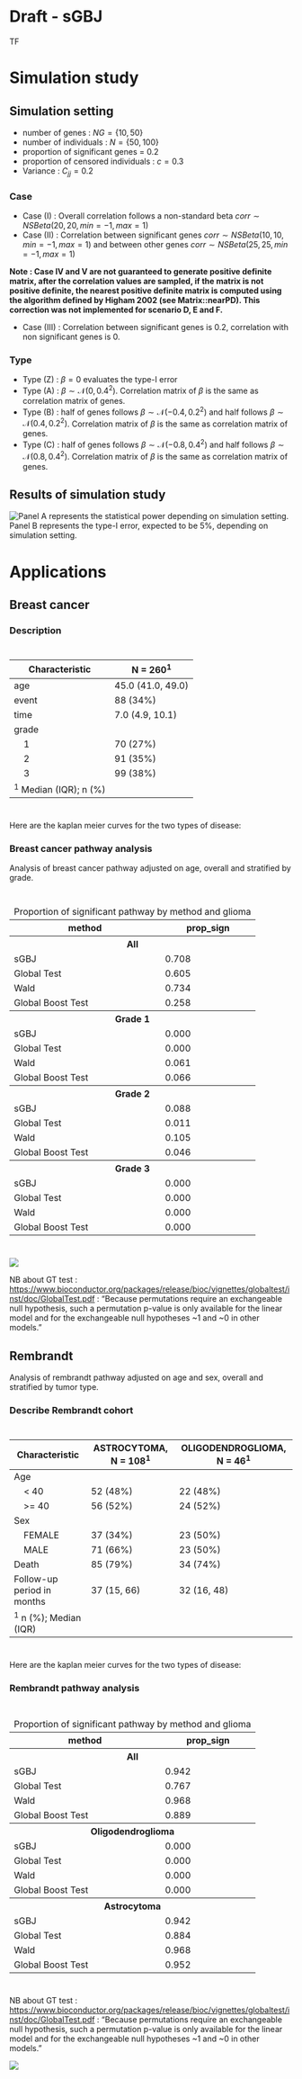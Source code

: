 # Draft - sGBJ
TF

# Simulation study

## Simulation setting

- number of genes : $NG = \{10, 50\}$
- number of individuals : $N = \{50, 100\}$
- proportion of significant genes = $0.2$
- proportion of censored individuals : $c = 0.3$
- Variance : $C_{jj} = 0.2$

### Case

- Case (I) : Overall correlation follows a non-standard beta
  $corr \sim NSBeta(20, 20, min=-1, max =1)$
- Case (II) : Correlation between significant genes
  $corr \sim NSBeta(10, 10, min=-1, max =1)$ and between other genes
  $corr \sim NSBeta(25, 25, min=-1, max =1)$

**Note : Case IV and V are not guaranteed to generate positive definite
matrix, after the correlation values are sampled, if the matrix is not
positive definite, the nearest positive definite matrix is computed
using the algorithm defined by Higham 2002 (see Matrix::nearPD). This
correction was not implemented for scenario D, E and F.**

- Case (III) : Correlation between significant genes is $0.2$,
  correlation with non significant genes is $0$.

### Type

- Type (Z) : $\beta = 0$ evaluates the type-I error
- Type (A) : $\beta \sim \mathcal{N}(0, 0.4^2)$. Correlation matrix of
  $\beta$ is the same as correlation matrix of genes.
- Type (B) : half of genes follows $\beta \sim \mathcal{N}(-0.4, 0.2^2)$
  and half follows $\beta \sim \mathcal{N}(0.4, 0.2^2)$. Correlation
  matrix of $\beta$ is the same as correlation matrix of genes.
- Type (C) : half of genes follows $\beta \sim \mathcal{N}(-0.8, 0.4^2)$
  and half follows $\beta \sim \mathcal{N}(0.8, 0.4^2)$. Correlation
  matrix of $\beta$ is the same as correlation matrix of genes.

## Results of simulation study

![Panel A represents the statistical power depending on simulation
setting. Panel B represents the type-I error, expected to be 5%,
depending on simulation
setting.](draft_sgbj_files/figure-commonmark/unnamed-chunk-2-1.png)

# Applications

## Breast cancer

### Description

<div id="wbxcouwgmb" style="padding-left:0px;padding-right:0px;padding-top:10px;padding-bottom:10px;overflow-x:auto;overflow-y:auto;width:auto;height:auto;">
<style>html {
  font-family: -apple-system, BlinkMacSystemFont, 'Segoe UI', Roboto, Oxygen, Ubuntu, Cantarell, 'Helvetica Neue', 'Fira Sans', 'Droid Sans', Arial, sans-serif;
}
&#10;#wbxcouwgmb .gt_table {
  display: table;
  border-collapse: collapse;
  margin-left: auto;
  margin-right: auto;
  color: #333333;
  font-size: 16px;
  font-weight: normal;
  font-style: normal;
  background-color: #FFFFFF;
  width: auto;
  border-top-style: solid;
  border-top-width: 2px;
  border-top-color: #A8A8A8;
  border-right-style: none;
  border-right-width: 2px;
  border-right-color: #D3D3D3;
  border-bottom-style: solid;
  border-bottom-width: 2px;
  border-bottom-color: #A8A8A8;
  border-left-style: none;
  border-left-width: 2px;
  border-left-color: #D3D3D3;
}
&#10;#wbxcouwgmb .gt_heading {
  background-color: #FFFFFF;
  text-align: center;
  border-bottom-color: #FFFFFF;
  border-left-style: none;
  border-left-width: 1px;
  border-left-color: #D3D3D3;
  border-right-style: none;
  border-right-width: 1px;
  border-right-color: #D3D3D3;
}
&#10;#wbxcouwgmb .gt_caption {
  padding-top: 4px;
  padding-bottom: 4px;
}
&#10;#wbxcouwgmb .gt_title {
  color: #333333;
  font-size: 125%;
  font-weight: initial;
  padding-top: 4px;
  padding-bottom: 4px;
  padding-left: 5px;
  padding-right: 5px;
  border-bottom-color: #FFFFFF;
  border-bottom-width: 0;
}
&#10;#wbxcouwgmb .gt_subtitle {
  color: #333333;
  font-size: 85%;
  font-weight: initial;
  padding-top: 0;
  padding-bottom: 6px;
  padding-left: 5px;
  padding-right: 5px;
  border-top-color: #FFFFFF;
  border-top-width: 0;
}
&#10;#wbxcouwgmb .gt_bottom_border {
  border-bottom-style: solid;
  border-bottom-width: 2px;
  border-bottom-color: #D3D3D3;
}
&#10;#wbxcouwgmb .gt_col_headings {
  border-top-style: solid;
  border-top-width: 2px;
  border-top-color: #D3D3D3;
  border-bottom-style: solid;
  border-bottom-width: 2px;
  border-bottom-color: #D3D3D3;
  border-left-style: none;
  border-left-width: 1px;
  border-left-color: #D3D3D3;
  border-right-style: none;
  border-right-width: 1px;
  border-right-color: #D3D3D3;
}
&#10;#wbxcouwgmb .gt_col_heading {
  color: #333333;
  background-color: #FFFFFF;
  font-size: 100%;
  font-weight: normal;
  text-transform: inherit;
  border-left-style: none;
  border-left-width: 1px;
  border-left-color: #D3D3D3;
  border-right-style: none;
  border-right-width: 1px;
  border-right-color: #D3D3D3;
  vertical-align: bottom;
  padding-top: 5px;
  padding-bottom: 6px;
  padding-left: 5px;
  padding-right: 5px;
  overflow-x: hidden;
}
&#10;#wbxcouwgmb .gt_column_spanner_outer {
  color: #333333;
  background-color: #FFFFFF;
  font-size: 100%;
  font-weight: normal;
  text-transform: inherit;
  padding-top: 0;
  padding-bottom: 0;
  padding-left: 4px;
  padding-right: 4px;
}
&#10;#wbxcouwgmb .gt_column_spanner_outer:first-child {
  padding-left: 0;
}
&#10;#wbxcouwgmb .gt_column_spanner_outer:last-child {
  padding-right: 0;
}
&#10;#wbxcouwgmb .gt_column_spanner {
  border-bottom-style: solid;
  border-bottom-width: 2px;
  border-bottom-color: #D3D3D3;
  vertical-align: bottom;
  padding-top: 5px;
  padding-bottom: 5px;
  overflow-x: hidden;
  display: inline-block;
  width: 100%;
}
&#10;#wbxcouwgmb .gt_group_heading {
  padding-top: 8px;
  padding-bottom: 8px;
  padding-left: 5px;
  padding-right: 5px;
  color: #333333;
  background-color: #FFFFFF;
  font-size: 100%;
  font-weight: initial;
  text-transform: inherit;
  border-top-style: solid;
  border-top-width: 2px;
  border-top-color: #D3D3D3;
  border-bottom-style: solid;
  border-bottom-width: 2px;
  border-bottom-color: #D3D3D3;
  border-left-style: none;
  border-left-width: 1px;
  border-left-color: #D3D3D3;
  border-right-style: none;
  border-right-width: 1px;
  border-right-color: #D3D3D3;
  vertical-align: middle;
  text-align: left;
}
&#10;#wbxcouwgmb .gt_empty_group_heading {
  padding: 0.5px;
  color: #333333;
  background-color: #FFFFFF;
  font-size: 100%;
  font-weight: initial;
  border-top-style: solid;
  border-top-width: 2px;
  border-top-color: #D3D3D3;
  border-bottom-style: solid;
  border-bottom-width: 2px;
  border-bottom-color: #D3D3D3;
  vertical-align: middle;
}
&#10;#wbxcouwgmb .gt_from_md > :first-child {
  margin-top: 0;
}
&#10;#wbxcouwgmb .gt_from_md > :last-child {
  margin-bottom: 0;
}
&#10;#wbxcouwgmb .gt_row {
  padding-top: 8px;
  padding-bottom: 8px;
  padding-left: 5px;
  padding-right: 5px;
  margin: 10px;
  border-top-style: solid;
  border-top-width: 1px;
  border-top-color: #D3D3D3;
  border-left-style: none;
  border-left-width: 1px;
  border-left-color: #D3D3D3;
  border-right-style: none;
  border-right-width: 1px;
  border-right-color: #D3D3D3;
  vertical-align: middle;
  overflow-x: hidden;
}
&#10;#wbxcouwgmb .gt_stub {
  color: #333333;
  background-color: #FFFFFF;
  font-size: 100%;
  font-weight: initial;
  text-transform: inherit;
  border-right-style: solid;
  border-right-width: 2px;
  border-right-color: #D3D3D3;
  padding-left: 5px;
  padding-right: 5px;
}
&#10;#wbxcouwgmb .gt_stub_row_group {
  color: #333333;
  background-color: #FFFFFF;
  font-size: 100%;
  font-weight: initial;
  text-transform: inherit;
  border-right-style: solid;
  border-right-width: 2px;
  border-right-color: #D3D3D3;
  padding-left: 5px;
  padding-right: 5px;
  vertical-align: top;
}
&#10;#wbxcouwgmb .gt_row_group_first td {
  border-top-width: 2px;
}
&#10;#wbxcouwgmb .gt_summary_row {
  color: #333333;
  background-color: #FFFFFF;
  text-transform: inherit;
  padding-top: 8px;
  padding-bottom: 8px;
  padding-left: 5px;
  padding-right: 5px;
}
&#10;#wbxcouwgmb .gt_first_summary_row {
  border-top-style: solid;
  border-top-color: #D3D3D3;
}
&#10;#wbxcouwgmb .gt_first_summary_row.thick {
  border-top-width: 2px;
}
&#10;#wbxcouwgmb .gt_last_summary_row {
  padding-top: 8px;
  padding-bottom: 8px;
  padding-left: 5px;
  padding-right: 5px;
  border-bottom-style: solid;
  border-bottom-width: 2px;
  border-bottom-color: #D3D3D3;
}
&#10;#wbxcouwgmb .gt_grand_summary_row {
  color: #333333;
  background-color: #FFFFFF;
  text-transform: inherit;
  padding-top: 8px;
  padding-bottom: 8px;
  padding-left: 5px;
  padding-right: 5px;
}
&#10;#wbxcouwgmb .gt_first_grand_summary_row {
  padding-top: 8px;
  padding-bottom: 8px;
  padding-left: 5px;
  padding-right: 5px;
  border-top-style: double;
  border-top-width: 6px;
  border-top-color: #D3D3D3;
}
&#10;#wbxcouwgmb .gt_striped {
  background-color: rgba(128, 128, 128, 0.05);
}
&#10;#wbxcouwgmb .gt_table_body {
  border-top-style: solid;
  border-top-width: 2px;
  border-top-color: #D3D3D3;
  border-bottom-style: solid;
  border-bottom-width: 2px;
  border-bottom-color: #D3D3D3;
}
&#10;#wbxcouwgmb .gt_footnotes {
  color: #333333;
  background-color: #FFFFFF;
  border-bottom-style: none;
  border-bottom-width: 2px;
  border-bottom-color: #D3D3D3;
  border-left-style: none;
  border-left-width: 2px;
  border-left-color: #D3D3D3;
  border-right-style: none;
  border-right-width: 2px;
  border-right-color: #D3D3D3;
}
&#10;#wbxcouwgmb .gt_footnote {
  margin: 0px;
  font-size: 90%;
  padding-left: 4px;
  padding-right: 4px;
  padding-left: 5px;
  padding-right: 5px;
}
&#10;#wbxcouwgmb .gt_sourcenotes {
  color: #333333;
  background-color: #FFFFFF;
  border-bottom-style: none;
  border-bottom-width: 2px;
  border-bottom-color: #D3D3D3;
  border-left-style: none;
  border-left-width: 2px;
  border-left-color: #D3D3D3;
  border-right-style: none;
  border-right-width: 2px;
  border-right-color: #D3D3D3;
}
&#10;#wbxcouwgmb .gt_sourcenote {
  font-size: 90%;
  padding-top: 4px;
  padding-bottom: 4px;
  padding-left: 5px;
  padding-right: 5px;
}
&#10;#wbxcouwgmb .gt_left {
  text-align: left;
}
&#10;#wbxcouwgmb .gt_center {
  text-align: center;
}
&#10;#wbxcouwgmb .gt_right {
  text-align: right;
  font-variant-numeric: tabular-nums;
}
&#10;#wbxcouwgmb .gt_font_normal {
  font-weight: normal;
}
&#10;#wbxcouwgmb .gt_font_bold {
  font-weight: bold;
}
&#10;#wbxcouwgmb .gt_font_italic {
  font-style: italic;
}
&#10;#wbxcouwgmb .gt_super {
  font-size: 65%;
}
&#10;#wbxcouwgmb .gt_footnote_marks {
  font-style: italic;
  font-weight: normal;
  font-size: 75%;
  vertical-align: 0.4em;
}
&#10;#wbxcouwgmb .gt_asterisk {
  font-size: 100%;
  vertical-align: 0;
}
&#10;#wbxcouwgmb .gt_indent_1 {
  text-indent: 5px;
}
&#10;#wbxcouwgmb .gt_indent_2 {
  text-indent: 10px;
}
&#10;#wbxcouwgmb .gt_indent_3 {
  text-indent: 15px;
}
&#10;#wbxcouwgmb .gt_indent_4 {
  text-indent: 20px;
}
&#10;#wbxcouwgmb .gt_indent_5 {
  text-indent: 25px;
}
</style>

| **Characteristic**               | **N = 260**<sup>1</sup> |
|----------------------------------|-------------------------|
| age                              | 45.0 (41.0, 49.0)       |
| event                            | 88 (34%)                |
| time                             | 7.0 (4.9, 10.1)         |
| grade                            |                         |
|     1                            | 70 (27%)                |
|     2                            | 91 (35%)                |
|     3                            | 99 (38%)                |
| <sup>1</sup> Median (IQR); n (%) |                         |

</div>

Here are the kaplan meier curves for the two types of disease:

### Breast cancer pathway analysis

Analysis of breast cancer pathway adjusted on age, overall and
stratified by grade.

<div id="buhjtkxkuc" style="padding-left:0px;padding-right:0px;padding-top:10px;padding-bottom:10px;overflow-x:auto;overflow-y:auto;width:auto;height:auto;">
<style>html {
  font-family: -apple-system, BlinkMacSystemFont, 'Segoe UI', Roboto, Oxygen, Ubuntu, Cantarell, 'Helvetica Neue', 'Fira Sans', 'Droid Sans', Arial, sans-serif;
}
&#10;#buhjtkxkuc .gt_table {
  display: table;
  border-collapse: collapse;
  margin-left: auto;
  margin-right: auto;
  color: #333333;
  font-size: 16px;
  font-weight: normal;
  font-style: normal;
  background-color: #FFFFFF;
  width: auto;
  border-top-style: solid;
  border-top-width: 2px;
  border-top-color: #A8A8A8;
  border-right-style: none;
  border-right-width: 2px;
  border-right-color: #D3D3D3;
  border-bottom-style: solid;
  border-bottom-width: 2px;
  border-bottom-color: #A8A8A8;
  border-left-style: none;
  border-left-width: 2px;
  border-left-color: #D3D3D3;
}
&#10;#buhjtkxkuc .gt_heading {
  background-color: #FFFFFF;
  text-align: center;
  border-bottom-color: #FFFFFF;
  border-left-style: none;
  border-left-width: 1px;
  border-left-color: #D3D3D3;
  border-right-style: none;
  border-right-width: 1px;
  border-right-color: #D3D3D3;
}
&#10;#buhjtkxkuc .gt_caption {
  padding-top: 4px;
  padding-bottom: 4px;
}
&#10;#buhjtkxkuc .gt_title {
  color: #333333;
  font-size: 125%;
  font-weight: initial;
  padding-top: 4px;
  padding-bottom: 4px;
  padding-left: 5px;
  padding-right: 5px;
  border-bottom-color: #FFFFFF;
  border-bottom-width: 0;
}
&#10;#buhjtkxkuc .gt_subtitle {
  color: #333333;
  font-size: 85%;
  font-weight: initial;
  padding-top: 0;
  padding-bottom: 6px;
  padding-left: 5px;
  padding-right: 5px;
  border-top-color: #FFFFFF;
  border-top-width: 0;
}
&#10;#buhjtkxkuc .gt_bottom_border {
  border-bottom-style: solid;
  border-bottom-width: 2px;
  border-bottom-color: #D3D3D3;
}
&#10;#buhjtkxkuc .gt_col_headings {
  border-top-style: solid;
  border-top-width: 2px;
  border-top-color: #D3D3D3;
  border-bottom-style: solid;
  border-bottom-width: 2px;
  border-bottom-color: #D3D3D3;
  border-left-style: none;
  border-left-width: 1px;
  border-left-color: #D3D3D3;
  border-right-style: none;
  border-right-width: 1px;
  border-right-color: #D3D3D3;
}
&#10;#buhjtkxkuc .gt_col_heading {
  color: #333333;
  background-color: #FFFFFF;
  font-size: 100%;
  font-weight: normal;
  text-transform: inherit;
  border-left-style: none;
  border-left-width: 1px;
  border-left-color: #D3D3D3;
  border-right-style: none;
  border-right-width: 1px;
  border-right-color: #D3D3D3;
  vertical-align: bottom;
  padding-top: 5px;
  padding-bottom: 6px;
  padding-left: 5px;
  padding-right: 5px;
  overflow-x: hidden;
}
&#10;#buhjtkxkuc .gt_column_spanner_outer {
  color: #333333;
  background-color: #FFFFFF;
  font-size: 100%;
  font-weight: normal;
  text-transform: inherit;
  padding-top: 0;
  padding-bottom: 0;
  padding-left: 4px;
  padding-right: 4px;
}
&#10;#buhjtkxkuc .gt_column_spanner_outer:first-child {
  padding-left: 0;
}
&#10;#buhjtkxkuc .gt_column_spanner_outer:last-child {
  padding-right: 0;
}
&#10;#buhjtkxkuc .gt_column_spanner {
  border-bottom-style: solid;
  border-bottom-width: 2px;
  border-bottom-color: #D3D3D3;
  vertical-align: bottom;
  padding-top: 5px;
  padding-bottom: 5px;
  overflow-x: hidden;
  display: inline-block;
  width: 100%;
}
&#10;#buhjtkxkuc .gt_group_heading {
  padding-top: 8px;
  padding-bottom: 8px;
  padding-left: 5px;
  padding-right: 5px;
  color: #333333;
  background-color: #FFFFFF;
  font-size: 100%;
  font-weight: initial;
  text-transform: inherit;
  border-top-style: solid;
  border-top-width: 2px;
  border-top-color: #D3D3D3;
  border-bottom-style: solid;
  border-bottom-width: 2px;
  border-bottom-color: #D3D3D3;
  border-left-style: none;
  border-left-width: 1px;
  border-left-color: #D3D3D3;
  border-right-style: none;
  border-right-width: 1px;
  border-right-color: #D3D3D3;
  vertical-align: middle;
  text-align: left;
}
&#10;#buhjtkxkuc .gt_empty_group_heading {
  padding: 0.5px;
  color: #333333;
  background-color: #FFFFFF;
  font-size: 100%;
  font-weight: initial;
  border-top-style: solid;
  border-top-width: 2px;
  border-top-color: #D3D3D3;
  border-bottom-style: solid;
  border-bottom-width: 2px;
  border-bottom-color: #D3D3D3;
  vertical-align: middle;
}
&#10;#buhjtkxkuc .gt_from_md > :first-child {
  margin-top: 0;
}
&#10;#buhjtkxkuc .gt_from_md > :last-child {
  margin-bottom: 0;
}
&#10;#buhjtkxkuc .gt_row {
  padding-top: 8px;
  padding-bottom: 8px;
  padding-left: 5px;
  padding-right: 5px;
  margin: 10px;
  border-top-style: solid;
  border-top-width: 1px;
  border-top-color: #D3D3D3;
  border-left-style: none;
  border-left-width: 1px;
  border-left-color: #D3D3D3;
  border-right-style: none;
  border-right-width: 1px;
  border-right-color: #D3D3D3;
  vertical-align: middle;
  overflow-x: hidden;
}
&#10;#buhjtkxkuc .gt_stub {
  color: #333333;
  background-color: #FFFFFF;
  font-size: 100%;
  font-weight: initial;
  text-transform: inherit;
  border-right-style: solid;
  border-right-width: 2px;
  border-right-color: #D3D3D3;
  padding-left: 5px;
  padding-right: 5px;
}
&#10;#buhjtkxkuc .gt_stub_row_group {
  color: #333333;
  background-color: #FFFFFF;
  font-size: 100%;
  font-weight: initial;
  text-transform: inherit;
  border-right-style: solid;
  border-right-width: 2px;
  border-right-color: #D3D3D3;
  padding-left: 5px;
  padding-right: 5px;
  vertical-align: top;
}
&#10;#buhjtkxkuc .gt_row_group_first td {
  border-top-width: 2px;
}
&#10;#buhjtkxkuc .gt_summary_row {
  color: #333333;
  background-color: #FFFFFF;
  text-transform: inherit;
  padding-top: 8px;
  padding-bottom: 8px;
  padding-left: 5px;
  padding-right: 5px;
}
&#10;#buhjtkxkuc .gt_first_summary_row {
  border-top-style: solid;
  border-top-color: #D3D3D3;
}
&#10;#buhjtkxkuc .gt_first_summary_row.thick {
  border-top-width: 2px;
}
&#10;#buhjtkxkuc .gt_last_summary_row {
  padding-top: 8px;
  padding-bottom: 8px;
  padding-left: 5px;
  padding-right: 5px;
  border-bottom-style: solid;
  border-bottom-width: 2px;
  border-bottom-color: #D3D3D3;
}
&#10;#buhjtkxkuc .gt_grand_summary_row {
  color: #333333;
  background-color: #FFFFFF;
  text-transform: inherit;
  padding-top: 8px;
  padding-bottom: 8px;
  padding-left: 5px;
  padding-right: 5px;
}
&#10;#buhjtkxkuc .gt_first_grand_summary_row {
  padding-top: 8px;
  padding-bottom: 8px;
  padding-left: 5px;
  padding-right: 5px;
  border-top-style: double;
  border-top-width: 6px;
  border-top-color: #D3D3D3;
}
&#10;#buhjtkxkuc .gt_striped {
  background-color: rgba(128, 128, 128, 0.05);
}
&#10;#buhjtkxkuc .gt_table_body {
  border-top-style: solid;
  border-top-width: 2px;
  border-top-color: #D3D3D3;
  border-bottom-style: solid;
  border-bottom-width: 2px;
  border-bottom-color: #D3D3D3;
}
&#10;#buhjtkxkuc .gt_footnotes {
  color: #333333;
  background-color: #FFFFFF;
  border-bottom-style: none;
  border-bottom-width: 2px;
  border-bottom-color: #D3D3D3;
  border-left-style: none;
  border-left-width: 2px;
  border-left-color: #D3D3D3;
  border-right-style: none;
  border-right-width: 2px;
  border-right-color: #D3D3D3;
}
&#10;#buhjtkxkuc .gt_footnote {
  margin: 0px;
  font-size: 90%;
  padding-left: 4px;
  padding-right: 4px;
  padding-left: 5px;
  padding-right: 5px;
}
&#10;#buhjtkxkuc .gt_sourcenotes {
  color: #333333;
  background-color: #FFFFFF;
  border-bottom-style: none;
  border-bottom-width: 2px;
  border-bottom-color: #D3D3D3;
  border-left-style: none;
  border-left-width: 2px;
  border-left-color: #D3D3D3;
  border-right-style: none;
  border-right-width: 2px;
  border-right-color: #D3D3D3;
}
&#10;#buhjtkxkuc .gt_sourcenote {
  font-size: 90%;
  padding-top: 4px;
  padding-bottom: 4px;
  padding-left: 5px;
  padding-right: 5px;
}
&#10;#buhjtkxkuc .gt_left {
  text-align: left;
}
&#10;#buhjtkxkuc .gt_center {
  text-align: center;
}
&#10;#buhjtkxkuc .gt_right {
  text-align: right;
  font-variant-numeric: tabular-nums;
}
&#10;#buhjtkxkuc .gt_font_normal {
  font-weight: normal;
}
&#10;#buhjtkxkuc .gt_font_bold {
  font-weight: bold;
}
&#10;#buhjtkxkuc .gt_font_italic {
  font-style: italic;
}
&#10;#buhjtkxkuc .gt_super {
  font-size: 65%;
}
&#10;#buhjtkxkuc .gt_footnote_marks {
  font-style: italic;
  font-weight: normal;
  font-size: 75%;
  vertical-align: 0.4em;
}
&#10;#buhjtkxkuc .gt_asterisk {
  font-size: 100%;
  vertical-align: 0;
}
&#10;#buhjtkxkuc .gt_indent_1 {
  text-indent: 5px;
}
&#10;#buhjtkxkuc .gt_indent_2 {
  text-indent: 10px;
}
&#10;#buhjtkxkuc .gt_indent_3 {
  text-indent: 15px;
}
&#10;#buhjtkxkuc .gt_indent_4 {
  text-indent: 20px;
}
&#10;#buhjtkxkuc .gt_indent_5 {
  text-indent: 25px;
}
</style>
<table class="gt_table">
  <thead class="gt_header">
    <tr>
      <td colspan="2" class="gt_heading gt_title gt_font_normal gt_bottom_border" style>Proportion of significant pathway by method and glioma</td>
    </tr>
    &#10;  </thead>
  <thead class="gt_col_headings">
    <tr>
      <th class="gt_col_heading gt_columns_bottom_border gt_center" rowspan="1" colspan="1" scope="col" id="method">method</th>
      <th class="gt_col_heading gt_columns_bottom_border gt_right" rowspan="1" colspan="1" scope="col" id="prop_sign">prop_sign</th>
    </tr>
  </thead>
  <tbody class="gt_table_body">
    <tr class="gt_group_heading_row">
      <th colspan="2" class="gt_group_heading" scope="colgroup" id="All">All</th>
    </tr>
    <tr class="gt_row_group_first"><td headers="All  method" class="gt_row gt_center">sGBJ</td>
<td headers="All  prop_sign" class="gt_row gt_right">0.708</td></tr>
    <tr><td headers="All  method" class="gt_row gt_center">Global Test</td>
<td headers="All  prop_sign" class="gt_row gt_right">0.605</td></tr>
    <tr><td headers="All  method" class="gt_row gt_center">Wald</td>
<td headers="All  prop_sign" class="gt_row gt_right">0.734</td></tr>
    <tr><td headers="All  method" class="gt_row gt_center">Global Boost Test</td>
<td headers="All  prop_sign" class="gt_row gt_right">0.258</td></tr>
    <tr class="gt_group_heading_row">
      <th colspan="2" class="gt_group_heading" scope="colgroup" id="Grade 1">Grade 1</th>
    </tr>
    <tr class="gt_row_group_first"><td headers="Grade 1  method" class="gt_row gt_center">sGBJ</td>
<td headers="Grade 1  prop_sign" class="gt_row gt_right">0.000</td></tr>
    <tr><td headers="Grade 1  method" class="gt_row gt_center">Global Test</td>
<td headers="Grade 1  prop_sign" class="gt_row gt_right">0.000</td></tr>
    <tr><td headers="Grade 1  method" class="gt_row gt_center">Wald</td>
<td headers="Grade 1  prop_sign" class="gt_row gt_right">0.061</td></tr>
    <tr><td headers="Grade 1  method" class="gt_row gt_center">Global Boost Test</td>
<td headers="Grade 1  prop_sign" class="gt_row gt_right">0.066</td></tr>
    <tr class="gt_group_heading_row">
      <th colspan="2" class="gt_group_heading" scope="colgroup" id="Grade 2">Grade 2</th>
    </tr>
    <tr class="gt_row_group_first"><td headers="Grade 2  method" class="gt_row gt_center">sGBJ</td>
<td headers="Grade 2  prop_sign" class="gt_row gt_right">0.088</td></tr>
    <tr><td headers="Grade 2  method" class="gt_row gt_center">Global Test</td>
<td headers="Grade 2  prop_sign" class="gt_row gt_right">0.011</td></tr>
    <tr><td headers="Grade 2  method" class="gt_row gt_center">Wald</td>
<td headers="Grade 2  prop_sign" class="gt_row gt_right">0.105</td></tr>
    <tr><td headers="Grade 2  method" class="gt_row gt_center">Global Boost Test</td>
<td headers="Grade 2  prop_sign" class="gt_row gt_right">0.046</td></tr>
    <tr class="gt_group_heading_row">
      <th colspan="2" class="gt_group_heading" scope="colgroup" id="Grade 3">Grade 3</th>
    </tr>
    <tr class="gt_row_group_first"><td headers="Grade 3  method" class="gt_row gt_center">sGBJ</td>
<td headers="Grade 3  prop_sign" class="gt_row gt_right">0.000</td></tr>
    <tr><td headers="Grade 3  method" class="gt_row gt_center">Global Test</td>
<td headers="Grade 3  prop_sign" class="gt_row gt_right">0.000</td></tr>
    <tr><td headers="Grade 3  method" class="gt_row gt_center">Wald</td>
<td headers="Grade 3  prop_sign" class="gt_row gt_right">0.000</td></tr>
    <tr><td headers="Grade 3  method" class="gt_row gt_center">Global Boost Test</td>
<td headers="Grade 3  prop_sign" class="gt_row gt_right">0.000</td></tr>
  </tbody>
  &#10;  
</table>
</div>

![](draft_sgbj_files/figure-commonmark/unnamed-chunk-5-1.png)

NB about GT test :
https://www.bioconductor.org/packages/release/bioc/vignettes/globaltest/inst/doc/GlobalTest.pdf
: “Because permutations require an exchangeable null hypothesis, such a
permutation p-value is only available for the linear model and for the
exchangeable null hypotheses ~1 and ~0 in other models.”

## Rembrandt

Analysis of rembrandt pathway adjusted on age and sex, overall and
stratified by tumor type.

### Describe Rembrandt cohort

<div id="oxyasxllsz" style="padding-left:0px;padding-right:0px;padding-top:10px;padding-bottom:10px;overflow-x:auto;overflow-y:auto;width:auto;height:auto;">
<style>html {
  font-family: -apple-system, BlinkMacSystemFont, 'Segoe UI', Roboto, Oxygen, Ubuntu, Cantarell, 'Helvetica Neue', 'Fira Sans', 'Droid Sans', Arial, sans-serif;
}
&#10;#oxyasxllsz .gt_table {
  display: table;
  border-collapse: collapse;
  margin-left: auto;
  margin-right: auto;
  color: #333333;
  font-size: 16px;
  font-weight: normal;
  font-style: normal;
  background-color: #FFFFFF;
  width: auto;
  border-top-style: solid;
  border-top-width: 2px;
  border-top-color: #A8A8A8;
  border-right-style: none;
  border-right-width: 2px;
  border-right-color: #D3D3D3;
  border-bottom-style: solid;
  border-bottom-width: 2px;
  border-bottom-color: #A8A8A8;
  border-left-style: none;
  border-left-width: 2px;
  border-left-color: #D3D3D3;
}
&#10;#oxyasxllsz .gt_heading {
  background-color: #FFFFFF;
  text-align: center;
  border-bottom-color: #FFFFFF;
  border-left-style: none;
  border-left-width: 1px;
  border-left-color: #D3D3D3;
  border-right-style: none;
  border-right-width: 1px;
  border-right-color: #D3D3D3;
}
&#10;#oxyasxllsz .gt_caption {
  padding-top: 4px;
  padding-bottom: 4px;
}
&#10;#oxyasxllsz .gt_title {
  color: #333333;
  font-size: 125%;
  font-weight: initial;
  padding-top: 4px;
  padding-bottom: 4px;
  padding-left: 5px;
  padding-right: 5px;
  border-bottom-color: #FFFFFF;
  border-bottom-width: 0;
}
&#10;#oxyasxllsz .gt_subtitle {
  color: #333333;
  font-size: 85%;
  font-weight: initial;
  padding-top: 0;
  padding-bottom: 6px;
  padding-left: 5px;
  padding-right: 5px;
  border-top-color: #FFFFFF;
  border-top-width: 0;
}
&#10;#oxyasxllsz .gt_bottom_border {
  border-bottom-style: solid;
  border-bottom-width: 2px;
  border-bottom-color: #D3D3D3;
}
&#10;#oxyasxllsz .gt_col_headings {
  border-top-style: solid;
  border-top-width: 2px;
  border-top-color: #D3D3D3;
  border-bottom-style: solid;
  border-bottom-width: 2px;
  border-bottom-color: #D3D3D3;
  border-left-style: none;
  border-left-width: 1px;
  border-left-color: #D3D3D3;
  border-right-style: none;
  border-right-width: 1px;
  border-right-color: #D3D3D3;
}
&#10;#oxyasxllsz .gt_col_heading {
  color: #333333;
  background-color: #FFFFFF;
  font-size: 100%;
  font-weight: normal;
  text-transform: inherit;
  border-left-style: none;
  border-left-width: 1px;
  border-left-color: #D3D3D3;
  border-right-style: none;
  border-right-width: 1px;
  border-right-color: #D3D3D3;
  vertical-align: bottom;
  padding-top: 5px;
  padding-bottom: 6px;
  padding-left: 5px;
  padding-right: 5px;
  overflow-x: hidden;
}
&#10;#oxyasxllsz .gt_column_spanner_outer {
  color: #333333;
  background-color: #FFFFFF;
  font-size: 100%;
  font-weight: normal;
  text-transform: inherit;
  padding-top: 0;
  padding-bottom: 0;
  padding-left: 4px;
  padding-right: 4px;
}
&#10;#oxyasxllsz .gt_column_spanner_outer:first-child {
  padding-left: 0;
}
&#10;#oxyasxllsz .gt_column_spanner_outer:last-child {
  padding-right: 0;
}
&#10;#oxyasxllsz .gt_column_spanner {
  border-bottom-style: solid;
  border-bottom-width: 2px;
  border-bottom-color: #D3D3D3;
  vertical-align: bottom;
  padding-top: 5px;
  padding-bottom: 5px;
  overflow-x: hidden;
  display: inline-block;
  width: 100%;
}
&#10;#oxyasxllsz .gt_group_heading {
  padding-top: 8px;
  padding-bottom: 8px;
  padding-left: 5px;
  padding-right: 5px;
  color: #333333;
  background-color: #FFFFFF;
  font-size: 100%;
  font-weight: initial;
  text-transform: inherit;
  border-top-style: solid;
  border-top-width: 2px;
  border-top-color: #D3D3D3;
  border-bottom-style: solid;
  border-bottom-width: 2px;
  border-bottom-color: #D3D3D3;
  border-left-style: none;
  border-left-width: 1px;
  border-left-color: #D3D3D3;
  border-right-style: none;
  border-right-width: 1px;
  border-right-color: #D3D3D3;
  vertical-align: middle;
  text-align: left;
}
&#10;#oxyasxllsz .gt_empty_group_heading {
  padding: 0.5px;
  color: #333333;
  background-color: #FFFFFF;
  font-size: 100%;
  font-weight: initial;
  border-top-style: solid;
  border-top-width: 2px;
  border-top-color: #D3D3D3;
  border-bottom-style: solid;
  border-bottom-width: 2px;
  border-bottom-color: #D3D3D3;
  vertical-align: middle;
}
&#10;#oxyasxllsz .gt_from_md > :first-child {
  margin-top: 0;
}
&#10;#oxyasxllsz .gt_from_md > :last-child {
  margin-bottom: 0;
}
&#10;#oxyasxllsz .gt_row {
  padding-top: 8px;
  padding-bottom: 8px;
  padding-left: 5px;
  padding-right: 5px;
  margin: 10px;
  border-top-style: solid;
  border-top-width: 1px;
  border-top-color: #D3D3D3;
  border-left-style: none;
  border-left-width: 1px;
  border-left-color: #D3D3D3;
  border-right-style: none;
  border-right-width: 1px;
  border-right-color: #D3D3D3;
  vertical-align: middle;
  overflow-x: hidden;
}
&#10;#oxyasxllsz .gt_stub {
  color: #333333;
  background-color: #FFFFFF;
  font-size: 100%;
  font-weight: initial;
  text-transform: inherit;
  border-right-style: solid;
  border-right-width: 2px;
  border-right-color: #D3D3D3;
  padding-left: 5px;
  padding-right: 5px;
}
&#10;#oxyasxllsz .gt_stub_row_group {
  color: #333333;
  background-color: #FFFFFF;
  font-size: 100%;
  font-weight: initial;
  text-transform: inherit;
  border-right-style: solid;
  border-right-width: 2px;
  border-right-color: #D3D3D3;
  padding-left: 5px;
  padding-right: 5px;
  vertical-align: top;
}
&#10;#oxyasxllsz .gt_row_group_first td {
  border-top-width: 2px;
}
&#10;#oxyasxllsz .gt_summary_row {
  color: #333333;
  background-color: #FFFFFF;
  text-transform: inherit;
  padding-top: 8px;
  padding-bottom: 8px;
  padding-left: 5px;
  padding-right: 5px;
}
&#10;#oxyasxllsz .gt_first_summary_row {
  border-top-style: solid;
  border-top-color: #D3D3D3;
}
&#10;#oxyasxllsz .gt_first_summary_row.thick {
  border-top-width: 2px;
}
&#10;#oxyasxllsz .gt_last_summary_row {
  padding-top: 8px;
  padding-bottom: 8px;
  padding-left: 5px;
  padding-right: 5px;
  border-bottom-style: solid;
  border-bottom-width: 2px;
  border-bottom-color: #D3D3D3;
}
&#10;#oxyasxllsz .gt_grand_summary_row {
  color: #333333;
  background-color: #FFFFFF;
  text-transform: inherit;
  padding-top: 8px;
  padding-bottom: 8px;
  padding-left: 5px;
  padding-right: 5px;
}
&#10;#oxyasxllsz .gt_first_grand_summary_row {
  padding-top: 8px;
  padding-bottom: 8px;
  padding-left: 5px;
  padding-right: 5px;
  border-top-style: double;
  border-top-width: 6px;
  border-top-color: #D3D3D3;
}
&#10;#oxyasxllsz .gt_striped {
  background-color: rgba(128, 128, 128, 0.05);
}
&#10;#oxyasxllsz .gt_table_body {
  border-top-style: solid;
  border-top-width: 2px;
  border-top-color: #D3D3D3;
  border-bottom-style: solid;
  border-bottom-width: 2px;
  border-bottom-color: #D3D3D3;
}
&#10;#oxyasxllsz .gt_footnotes {
  color: #333333;
  background-color: #FFFFFF;
  border-bottom-style: none;
  border-bottom-width: 2px;
  border-bottom-color: #D3D3D3;
  border-left-style: none;
  border-left-width: 2px;
  border-left-color: #D3D3D3;
  border-right-style: none;
  border-right-width: 2px;
  border-right-color: #D3D3D3;
}
&#10;#oxyasxllsz .gt_footnote {
  margin: 0px;
  font-size: 90%;
  padding-left: 4px;
  padding-right: 4px;
  padding-left: 5px;
  padding-right: 5px;
}
&#10;#oxyasxllsz .gt_sourcenotes {
  color: #333333;
  background-color: #FFFFFF;
  border-bottom-style: none;
  border-bottom-width: 2px;
  border-bottom-color: #D3D3D3;
  border-left-style: none;
  border-left-width: 2px;
  border-left-color: #D3D3D3;
  border-right-style: none;
  border-right-width: 2px;
  border-right-color: #D3D3D3;
}
&#10;#oxyasxllsz .gt_sourcenote {
  font-size: 90%;
  padding-top: 4px;
  padding-bottom: 4px;
  padding-left: 5px;
  padding-right: 5px;
}
&#10;#oxyasxllsz .gt_left {
  text-align: left;
}
&#10;#oxyasxllsz .gt_center {
  text-align: center;
}
&#10;#oxyasxllsz .gt_right {
  text-align: right;
  font-variant-numeric: tabular-nums;
}
&#10;#oxyasxllsz .gt_font_normal {
  font-weight: normal;
}
&#10;#oxyasxllsz .gt_font_bold {
  font-weight: bold;
}
&#10;#oxyasxllsz .gt_font_italic {
  font-style: italic;
}
&#10;#oxyasxllsz .gt_super {
  font-size: 65%;
}
&#10;#oxyasxllsz .gt_footnote_marks {
  font-style: italic;
  font-weight: normal;
  font-size: 75%;
  vertical-align: 0.4em;
}
&#10;#oxyasxllsz .gt_asterisk {
  font-size: 100%;
  vertical-align: 0;
}
&#10;#oxyasxllsz .gt_indent_1 {
  text-indent: 5px;
}
&#10;#oxyasxllsz .gt_indent_2 {
  text-indent: 10px;
}
&#10;#oxyasxllsz .gt_indent_3 {
  text-indent: 15px;
}
&#10;#oxyasxllsz .gt_indent_4 {
  text-indent: 20px;
}
&#10;#oxyasxllsz .gt_indent_5 {
  text-indent: 25px;
}
</style>

| **Characteristic** | **ASTROCYTOMA**, N = 108<sup>1</sup> | **OLIGODENDROGLIOMA**, N = 46<sup>1</sup> |
|----|----|----|
| Age |  |  |
|     \< 40 | 52 (48%) | 22 (48%) |
|     \>= 40 | 56 (52%) | 24 (52%) |
| Sex |  |  |
|     FEMALE | 37 (34%) | 23 (50%) |
|     MALE | 71 (66%) | 23 (50%) |
| Death | 85 (79%) | 34 (74%) |
| Follow-up period in months | 37 (15, 66) | 32 (16, 48) |
| <sup>1</sup> n (%); Median (IQR) |  |  |

</div>

Here are the kaplan meier curves for the two types of disease:

### Rembrandt pathway analysis

<div id="nfldautgng" style="padding-left:0px;padding-right:0px;padding-top:10px;padding-bottom:10px;overflow-x:auto;overflow-y:auto;width:auto;height:auto;">
<style>html {
  font-family: -apple-system, BlinkMacSystemFont, 'Segoe UI', Roboto, Oxygen, Ubuntu, Cantarell, 'Helvetica Neue', 'Fira Sans', 'Droid Sans', Arial, sans-serif;
}
&#10;#nfldautgng .gt_table {
  display: table;
  border-collapse: collapse;
  margin-left: auto;
  margin-right: auto;
  color: #333333;
  font-size: 16px;
  font-weight: normal;
  font-style: normal;
  background-color: #FFFFFF;
  width: auto;
  border-top-style: solid;
  border-top-width: 2px;
  border-top-color: #A8A8A8;
  border-right-style: none;
  border-right-width: 2px;
  border-right-color: #D3D3D3;
  border-bottom-style: solid;
  border-bottom-width: 2px;
  border-bottom-color: #A8A8A8;
  border-left-style: none;
  border-left-width: 2px;
  border-left-color: #D3D3D3;
}
&#10;#nfldautgng .gt_heading {
  background-color: #FFFFFF;
  text-align: center;
  border-bottom-color: #FFFFFF;
  border-left-style: none;
  border-left-width: 1px;
  border-left-color: #D3D3D3;
  border-right-style: none;
  border-right-width: 1px;
  border-right-color: #D3D3D3;
}
&#10;#nfldautgng .gt_caption {
  padding-top: 4px;
  padding-bottom: 4px;
}
&#10;#nfldautgng .gt_title {
  color: #333333;
  font-size: 125%;
  font-weight: initial;
  padding-top: 4px;
  padding-bottom: 4px;
  padding-left: 5px;
  padding-right: 5px;
  border-bottom-color: #FFFFFF;
  border-bottom-width: 0;
}
&#10;#nfldautgng .gt_subtitle {
  color: #333333;
  font-size: 85%;
  font-weight: initial;
  padding-top: 0;
  padding-bottom: 6px;
  padding-left: 5px;
  padding-right: 5px;
  border-top-color: #FFFFFF;
  border-top-width: 0;
}
&#10;#nfldautgng .gt_bottom_border {
  border-bottom-style: solid;
  border-bottom-width: 2px;
  border-bottom-color: #D3D3D3;
}
&#10;#nfldautgng .gt_col_headings {
  border-top-style: solid;
  border-top-width: 2px;
  border-top-color: #D3D3D3;
  border-bottom-style: solid;
  border-bottom-width: 2px;
  border-bottom-color: #D3D3D3;
  border-left-style: none;
  border-left-width: 1px;
  border-left-color: #D3D3D3;
  border-right-style: none;
  border-right-width: 1px;
  border-right-color: #D3D3D3;
}
&#10;#nfldautgng .gt_col_heading {
  color: #333333;
  background-color: #FFFFFF;
  font-size: 100%;
  font-weight: normal;
  text-transform: inherit;
  border-left-style: none;
  border-left-width: 1px;
  border-left-color: #D3D3D3;
  border-right-style: none;
  border-right-width: 1px;
  border-right-color: #D3D3D3;
  vertical-align: bottom;
  padding-top: 5px;
  padding-bottom: 6px;
  padding-left: 5px;
  padding-right: 5px;
  overflow-x: hidden;
}
&#10;#nfldautgng .gt_column_spanner_outer {
  color: #333333;
  background-color: #FFFFFF;
  font-size: 100%;
  font-weight: normal;
  text-transform: inherit;
  padding-top: 0;
  padding-bottom: 0;
  padding-left: 4px;
  padding-right: 4px;
}
&#10;#nfldautgng .gt_column_spanner_outer:first-child {
  padding-left: 0;
}
&#10;#nfldautgng .gt_column_spanner_outer:last-child {
  padding-right: 0;
}
&#10;#nfldautgng .gt_column_spanner {
  border-bottom-style: solid;
  border-bottom-width: 2px;
  border-bottom-color: #D3D3D3;
  vertical-align: bottom;
  padding-top: 5px;
  padding-bottom: 5px;
  overflow-x: hidden;
  display: inline-block;
  width: 100%;
}
&#10;#nfldautgng .gt_group_heading {
  padding-top: 8px;
  padding-bottom: 8px;
  padding-left: 5px;
  padding-right: 5px;
  color: #333333;
  background-color: #FFFFFF;
  font-size: 100%;
  font-weight: initial;
  text-transform: inherit;
  border-top-style: solid;
  border-top-width: 2px;
  border-top-color: #D3D3D3;
  border-bottom-style: solid;
  border-bottom-width: 2px;
  border-bottom-color: #D3D3D3;
  border-left-style: none;
  border-left-width: 1px;
  border-left-color: #D3D3D3;
  border-right-style: none;
  border-right-width: 1px;
  border-right-color: #D3D3D3;
  vertical-align: middle;
  text-align: left;
}
&#10;#nfldautgng .gt_empty_group_heading {
  padding: 0.5px;
  color: #333333;
  background-color: #FFFFFF;
  font-size: 100%;
  font-weight: initial;
  border-top-style: solid;
  border-top-width: 2px;
  border-top-color: #D3D3D3;
  border-bottom-style: solid;
  border-bottom-width: 2px;
  border-bottom-color: #D3D3D3;
  vertical-align: middle;
}
&#10;#nfldautgng .gt_from_md > :first-child {
  margin-top: 0;
}
&#10;#nfldautgng .gt_from_md > :last-child {
  margin-bottom: 0;
}
&#10;#nfldautgng .gt_row {
  padding-top: 8px;
  padding-bottom: 8px;
  padding-left: 5px;
  padding-right: 5px;
  margin: 10px;
  border-top-style: solid;
  border-top-width: 1px;
  border-top-color: #D3D3D3;
  border-left-style: none;
  border-left-width: 1px;
  border-left-color: #D3D3D3;
  border-right-style: none;
  border-right-width: 1px;
  border-right-color: #D3D3D3;
  vertical-align: middle;
  overflow-x: hidden;
}
&#10;#nfldautgng .gt_stub {
  color: #333333;
  background-color: #FFFFFF;
  font-size: 100%;
  font-weight: initial;
  text-transform: inherit;
  border-right-style: solid;
  border-right-width: 2px;
  border-right-color: #D3D3D3;
  padding-left: 5px;
  padding-right: 5px;
}
&#10;#nfldautgng .gt_stub_row_group {
  color: #333333;
  background-color: #FFFFFF;
  font-size: 100%;
  font-weight: initial;
  text-transform: inherit;
  border-right-style: solid;
  border-right-width: 2px;
  border-right-color: #D3D3D3;
  padding-left: 5px;
  padding-right: 5px;
  vertical-align: top;
}
&#10;#nfldautgng .gt_row_group_first td {
  border-top-width: 2px;
}
&#10;#nfldautgng .gt_summary_row {
  color: #333333;
  background-color: #FFFFFF;
  text-transform: inherit;
  padding-top: 8px;
  padding-bottom: 8px;
  padding-left: 5px;
  padding-right: 5px;
}
&#10;#nfldautgng .gt_first_summary_row {
  border-top-style: solid;
  border-top-color: #D3D3D3;
}
&#10;#nfldautgng .gt_first_summary_row.thick {
  border-top-width: 2px;
}
&#10;#nfldautgng .gt_last_summary_row {
  padding-top: 8px;
  padding-bottom: 8px;
  padding-left: 5px;
  padding-right: 5px;
  border-bottom-style: solid;
  border-bottom-width: 2px;
  border-bottom-color: #D3D3D3;
}
&#10;#nfldautgng .gt_grand_summary_row {
  color: #333333;
  background-color: #FFFFFF;
  text-transform: inherit;
  padding-top: 8px;
  padding-bottom: 8px;
  padding-left: 5px;
  padding-right: 5px;
}
&#10;#nfldautgng .gt_first_grand_summary_row {
  padding-top: 8px;
  padding-bottom: 8px;
  padding-left: 5px;
  padding-right: 5px;
  border-top-style: double;
  border-top-width: 6px;
  border-top-color: #D3D3D3;
}
&#10;#nfldautgng .gt_striped {
  background-color: rgba(128, 128, 128, 0.05);
}
&#10;#nfldautgng .gt_table_body {
  border-top-style: solid;
  border-top-width: 2px;
  border-top-color: #D3D3D3;
  border-bottom-style: solid;
  border-bottom-width: 2px;
  border-bottom-color: #D3D3D3;
}
&#10;#nfldautgng .gt_footnotes {
  color: #333333;
  background-color: #FFFFFF;
  border-bottom-style: none;
  border-bottom-width: 2px;
  border-bottom-color: #D3D3D3;
  border-left-style: none;
  border-left-width: 2px;
  border-left-color: #D3D3D3;
  border-right-style: none;
  border-right-width: 2px;
  border-right-color: #D3D3D3;
}
&#10;#nfldautgng .gt_footnote {
  margin: 0px;
  font-size: 90%;
  padding-left: 4px;
  padding-right: 4px;
  padding-left: 5px;
  padding-right: 5px;
}
&#10;#nfldautgng .gt_sourcenotes {
  color: #333333;
  background-color: #FFFFFF;
  border-bottom-style: none;
  border-bottom-width: 2px;
  border-bottom-color: #D3D3D3;
  border-left-style: none;
  border-left-width: 2px;
  border-left-color: #D3D3D3;
  border-right-style: none;
  border-right-width: 2px;
  border-right-color: #D3D3D3;
}
&#10;#nfldautgng .gt_sourcenote {
  font-size: 90%;
  padding-top: 4px;
  padding-bottom: 4px;
  padding-left: 5px;
  padding-right: 5px;
}
&#10;#nfldautgng .gt_left {
  text-align: left;
}
&#10;#nfldautgng .gt_center {
  text-align: center;
}
&#10;#nfldautgng .gt_right {
  text-align: right;
  font-variant-numeric: tabular-nums;
}
&#10;#nfldautgng .gt_font_normal {
  font-weight: normal;
}
&#10;#nfldautgng .gt_font_bold {
  font-weight: bold;
}
&#10;#nfldautgng .gt_font_italic {
  font-style: italic;
}
&#10;#nfldautgng .gt_super {
  font-size: 65%;
}
&#10;#nfldautgng .gt_footnote_marks {
  font-style: italic;
  font-weight: normal;
  font-size: 75%;
  vertical-align: 0.4em;
}
&#10;#nfldautgng .gt_asterisk {
  font-size: 100%;
  vertical-align: 0;
}
&#10;#nfldautgng .gt_indent_1 {
  text-indent: 5px;
}
&#10;#nfldautgng .gt_indent_2 {
  text-indent: 10px;
}
&#10;#nfldautgng .gt_indent_3 {
  text-indent: 15px;
}
&#10;#nfldautgng .gt_indent_4 {
  text-indent: 20px;
}
&#10;#nfldautgng .gt_indent_5 {
  text-indent: 25px;
}
</style>
<table class="gt_table">
  <thead class="gt_header">
    <tr>
      <td colspan="2" class="gt_heading gt_title gt_font_normal gt_bottom_border" style>Proportion of significant pathway by method and glioma</td>
    </tr>
    &#10;  </thead>
  <thead class="gt_col_headings">
    <tr>
      <th class="gt_col_heading gt_columns_bottom_border gt_center" rowspan="1" colspan="1" scope="col" id="method">method</th>
      <th class="gt_col_heading gt_columns_bottom_border gt_right" rowspan="1" colspan="1" scope="col" id="prop_sign">prop_sign</th>
    </tr>
  </thead>
  <tbody class="gt_table_body">
    <tr class="gt_group_heading_row">
      <th colspan="2" class="gt_group_heading" scope="colgroup" id="All">All</th>
    </tr>
    <tr class="gt_row_group_first"><td headers="All  method" class="gt_row gt_center">sGBJ</td>
<td headers="All  prop_sign" class="gt_row gt_right">0.942</td></tr>
    <tr><td headers="All  method" class="gt_row gt_center">Global Test</td>
<td headers="All  prop_sign" class="gt_row gt_right">0.767</td></tr>
    <tr><td headers="All  method" class="gt_row gt_center">Wald</td>
<td headers="All  prop_sign" class="gt_row gt_right">0.968</td></tr>
    <tr><td headers="All  method" class="gt_row gt_center">Global Boost Test</td>
<td headers="All  prop_sign" class="gt_row gt_right">0.889</td></tr>
    <tr class="gt_group_heading_row">
      <th colspan="2" class="gt_group_heading" scope="colgroup" id="Oligodendroglioma">Oligodendroglioma</th>
    </tr>
    <tr class="gt_row_group_first"><td headers="Oligodendroglioma  method" class="gt_row gt_center">sGBJ</td>
<td headers="Oligodendroglioma  prop_sign" class="gt_row gt_right">0.000</td></tr>
    <tr><td headers="Oligodendroglioma  method" class="gt_row gt_center">Global Test</td>
<td headers="Oligodendroglioma  prop_sign" class="gt_row gt_right">0.000</td></tr>
    <tr><td headers="Oligodendroglioma  method" class="gt_row gt_center">Wald</td>
<td headers="Oligodendroglioma  prop_sign" class="gt_row gt_right">0.000</td></tr>
    <tr><td headers="Oligodendroglioma  method" class="gt_row gt_center">Global Boost Test</td>
<td headers="Oligodendroglioma  prop_sign" class="gt_row gt_right">0.000</td></tr>
    <tr class="gt_group_heading_row">
      <th colspan="2" class="gt_group_heading" scope="colgroup" id="Astrocytoma">Astrocytoma</th>
    </tr>
    <tr class="gt_row_group_first"><td headers="Astrocytoma  method" class="gt_row gt_center">sGBJ</td>
<td headers="Astrocytoma  prop_sign" class="gt_row gt_right">0.942</td></tr>
    <tr><td headers="Astrocytoma  method" class="gt_row gt_center">Global Test</td>
<td headers="Astrocytoma  prop_sign" class="gt_row gt_right">0.884</td></tr>
    <tr><td headers="Astrocytoma  method" class="gt_row gt_center">Wald</td>
<td headers="Astrocytoma  prop_sign" class="gt_row gt_right">0.968</td></tr>
    <tr><td headers="Astrocytoma  method" class="gt_row gt_center">Global Boost Test</td>
<td headers="Astrocytoma  prop_sign" class="gt_row gt_right">0.952</td></tr>
  </tbody>
  &#10;  
</table>
</div>

NB about GT test :
https://www.bioconductor.org/packages/release/bioc/vignettes/globaltest/inst/doc/GlobalTest.pdf
: “Because permutations require an exchangeable null hypothesis, such a
permutation p-value is only available for the linear model and for the
exchangeable null hypotheses ~1 and ~0 in other models.”

![](draft_sgbj_files/figure-commonmark/unnamed-chunk-8-1.png)
